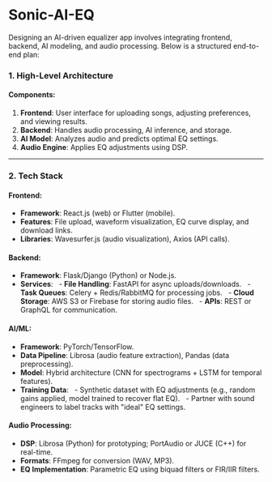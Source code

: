 # Sonic-AI-EQ
Designing an AI-driven equalizer app involves integrating frontend, backend, AI modeling, and audio processing. Below is a structured end-to-end plan:

### **1. High-Level Architecture**
#### **Components**:
1. **Frontend**: User interface for uploading songs, adjusting preferences, and viewing results.
2. **Backend**: Handles audio processing, AI inference, and storage.
3. **AI Model**: Analyzes audio and predicts optimal EQ settings.
4. **Audio Engine**: Applies EQ adjustments using DSP.

---

### **2. Tech Stack**
#### **Frontend**:
- **Framework**: React.js (web) or Flutter (mobile).
- **Features**: File upload, waveform visualization, EQ curve display, and download links.
- **Libraries**: Wavesurfer.js (audio visualization), Axios (API calls).

#### **Backend**:
- **Framework**: Flask/Django (Python) or Node.js.
- **Services**:
  - **File Handling**: FastAPI for async uploads/downloads.
  - **Task Queues**: Celery + Redis/RabbitMQ for processing jobs.
  - **Cloud Storage**: AWS S3 or Firebase for storing audio files.
  - **APIs**: REST or GraphQL for communication.

#### **AI/ML**:
- **Framework**: PyTorch/TensorFlow.
- **Data Pipeline**: Librosa (audio feature extraction), Pandas (data preprocessing).
- **Model**: Hybrid architecture (CNN for spectrograms + LSTM for temporal features).
- **Training Data**: 
  - Synthetic dataset with EQ adjustments (e.g., random gains applied, model trained to recover flat EQ).
  - Partner with sound engineers to label tracks with "ideal" EQ settings.

#### **Audio Processing**:
- **DSP**: Librosa (Python) for prototyping; PortAudio or JUCE (C++) for real-time.
- **Formats**: FFmpeg for conversion (WAV, MP3).
- **EQ Implementation**: Parametric EQ using biquad filters or FIR/IIR filters.
